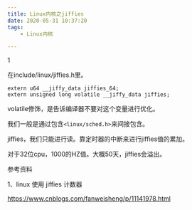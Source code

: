 ```yaml
---
title: Linux内核之jiffies
date: 2020-05-31 10:37:20
tags:
	- Linux内核

---
```


1

在include/linux/jiffies.h里。

```
extern u64 __jiffy_data jiffies_64;
extern unsigned long volatile __jiffy_data jiffies;
```

volatile修饰，是告诉编译器不要对这个变量进行优化。

我们一般是通过包含`<linux/sched.h>`来间接包含。

jiffies，我们只能进行读。靠定时器的中断来进行jiffies值的累加。

对于32位cpu，1000的HZ值。大概50天，jiffies会溢出。



参考资料

1、linux 使用 jiffies 计数器

https://www.cnblogs.com/fanweisheng/p/11141978.html